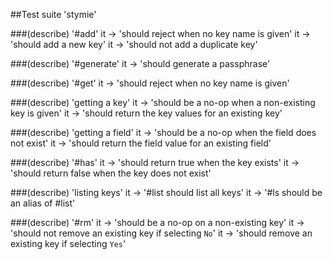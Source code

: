 ##Test suite 'stymie'
 
###(describe) '#add'
	 it -> 'should reject when no key name is given'
	 it -> 'should add a new key'
	 it -> 'should not add a duplicate key'
 
###(describe) '#generate'
	 it -> 'should generate a passphrase'
 
###(describe) '#get'
	 it -> 'should reject when no key name is given'
	 
###(describe) 'getting a key'
		 it -> 'should be a no-op when a non-existing key is given'
		 it -> 'should return the key values for an existing key'
	 
###(describe) 'getting a field'
		 it -> 'should be a no-op when the field does not exist'
		 it -> 'should return the field value for an existing field'
 
###(describe) '#has'
	 it -> 'should return true when the key exists'
	 it -> 'should return false when the key does not exist'
 
###(describe) 'listing keys'
	 it -> '#list should list all keys'
	 it -> '#ls should be an alias of #list'
 
###(describe) '#rm'
	 it -> 'should be a no-op on a non-existing key'
	 it -> 'should not remove an existing key if selecting `No`'
	 it -> 'should remove an existing key if selecting `Yes`'